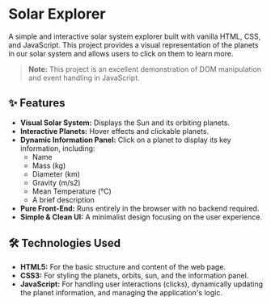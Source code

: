 # Solar Explorer

A simple and interactive solar system explorer built with vanilla HTML, CSS, and JavaScript. This project provides a visual representation of the planets in our solar system and allows users to click on them to learn more.

> **Note:** This project is an excellent demonstration of DOM manipulation and event handling in JavaScript.

## ✨ Features

* **Visual Solar System:** Displays the Sun and its orbiting planets.
* **Interactive Planets:** Hover effects and clickable planets.
* **Dynamic Information Panel:** Click on a planet to display its key information, including:
    * Name
    * Mass (kg)
    * Diameter (km)
    * Gravity (m/s2)
    * Mean Temperature (°C)
    * A brief description
* **Pure Front-End:** Runs entirely in the browser with no backend required.
* **Simple & Clean UI:** A minimalist design focusing on the user experience.

## 🛠️ Technologies Used

* **HTML5:** For the basic structure and content of the web page.
* **CSS3:** For styling the planets, orbits, sun, and the information panel.
* **JavaScript:** For handling user interactions (clicks), dynamically updating the planet information, and managing the application's logic.
